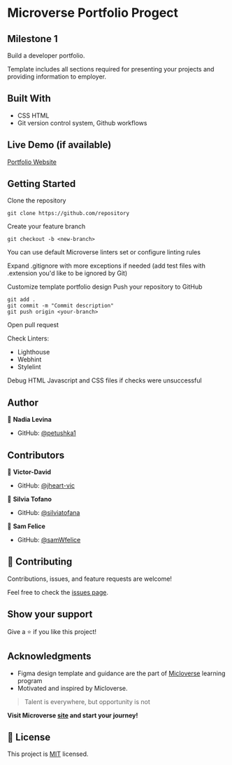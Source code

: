 # Microverse Portfolio Progect
## Milestone 1

Build a developer portfolio.

Template includes all sections required for presenting your projects and providing information to employer.



## Built With

- CSS HTML
- Git version control system, Github workflows



## Live Demo (if available)

[Portfolio Website](https://petushka1.github.io/microverse-m1-w1-d3-portfolio-production/)



## Getting Started

Clone the repository

```
git clone https://github.com/repository
```
Create your feature branch

```
git checkout -b <new-branch>
```

You can use default Microverse linters set or configure linting rules

Expand .gitignore with more exceptions if needed
(add test files with .extension you'd like to be ignored by Git)

Customize template portfolio design
Push your repository to GitHub

```
git add .
git commit -m "Commit description"
git push origin <your-branch>
```
Open pull request

Check Linters:
- Lighthouse
- Webhint
- Stylelint

Debug HTML Javascript and CSS files if checks were unsuccessful




## Author

👤 **Nadia Levina**

- GitHub: [@petushka1](https://github.com/petushka1)



## Contributors

👤 **Victor-David**

- GitHub: [@jheart-vic](https://github.com/jheart-vic?tab=repositories)

👤 **Silvia Tofano**

- GitHub: [@silviatofana](https://github.com/silviatofana?tab=repositories)

👤 **Sam Felice**

- GitHub: [@samWfelice](https://github.com/samWfelice?tab=repositories)




## 🤝 Contributing

Contributions, issues, and feature requests are welcome!

Feel free to check the [issues page](https://github.com/petushka1/microverse-m1-w1-d3-portfolio-production/issues).

## Show your support

Give a ⭐️ if you like this project!

## Acknowledgments

- Figma design template and guidance are the part of [Micloverse](https://github.com/microverseinc) learning program
- Motivated and inspired by Micloverse.
> Talent is everywhere, but opportunity is not

**Visit Microverse [site](https://www.microverse.org/) and start your journey!**

## 📝 License

This project is [MIT](./MIT.md) licensed.
